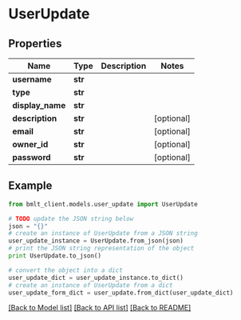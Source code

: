 # UserUpdate


## Properties
Name | Type | Description | Notes
------------ | ------------- | ------------- | -------------
**username** | **str** |  | 
**type** | **str** |  | 
**display_name** | **str** |  | 
**description** | **str** |  | [optional] 
**email** | **str** |  | [optional] 
**owner_id** | **str** |  | [optional] 
**password** | **str** |  | [optional] 

## Example

```python
from bmlt_client.models.user_update import UserUpdate

# TODO update the JSON string below
json = "{}"
# create an instance of UserUpdate from a JSON string
user_update_instance = UserUpdate.from_json(json)
# print the JSON string representation of the object
print UserUpdate.to_json()

# convert the object into a dict
user_update_dict = user_update_instance.to_dict()
# create an instance of UserUpdate from a dict
user_update_form_dict = user_update.from_dict(user_update_dict)
```
[[Back to Model list]](../README.md#documentation-for-models) [[Back to API list]](../README.md#documentation-for-api-endpoints) [[Back to README]](../README.md)



